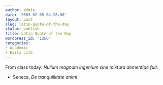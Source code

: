 ```yaml
---
author: admin
date: '2003-02-05 04:28:00'
layout: post
slug: latin-quote-of-the-day
status: publish
title: Latin Quote of the Day
wordpress_id: '1266'
categories:
- Academic
- Daily Life
---
```


From class today: *Nullum magnum ingenium sine mixtura dementiae fuit.*
- Seneca, *De tranquillitate animi*
